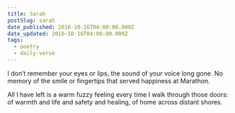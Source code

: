 ```yaml
---
title: Sarah
postSlug: sarah
date_published: 2016-10-16T04:00:00.000Z
date_updated: 2016-10-16T04:00:00.000Z
tags:
  - poetry
  - daily-verse
---
```


I don’t remember your eyes or lips,
the sound of your voice long gone.
No memory of the smile or fingertips
that served happiness at Marathon.

All I have left is a warm fuzzy feeling
every time I walk through those doors:
of warmth and life and safety and healing,
of home across distant shores.
